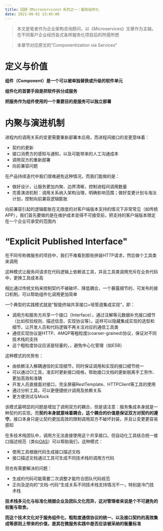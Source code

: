 ```yaml
---
title: 回顾《Microservices》系列之一：服务组件化
date: 2021-06-01 13:45:00
---
```


> 本文是笔者作为企业架构咨询顾问，以《Microservices》文章作为主轴，在不同客户企业经历各式各样服务化项目后的所感所想 

> 本章节对应原文的”Componentization via Services“

# 定义与价值

**组件（Component）是一个可以被单独替换或升级的软件单元**

**组件化的首要手段是把软件拆分成服务**

**把服务作为组件使用的一个重要目的是服务可以独立部署**

# 内聚与演进机制

进程内的调用关系的变更需要重新部署本应用，而进程间接口的变更意味着：

-   契约的更新
-   接口消费方的感知与通知，以及可能带来的人工沟通成本
-   调用双方的重新部署
-   向前兼容问题

在产品持续迭代中我们很难避免这种情况，而我们能做的是：

-   做好设计，让服务更加内聚、边界清晰，控制进程间调用数量
-   完善演进机制：调用关系纳入架构治理，明确影响范围；做好变更计划与淘汰计划，控制向前兼容逻辑膨胀

向前兼容引起的逻辑膨胀在无限度的对客户端版本支持的情况下非常常见（如传统APP），我们首先要做的是在维护成本变得不可接受前，把支持的客户端版本限定在一个企业可承受的范围内

# “Explicit Published Interface"

在不同号称微服务的项目中，我们不难看到那些拼装HTTP请求，然后做个工具类来调用

这种模式让服务间请求在代码逻辑上依赖该工具，并且工具类调用充斥在业务代码中，更换工具成本高

相比通过传统文档来控制契约不被破坏、降低耦合，一个暴露细节的、可发布的接口机制，可以帮助组件化调用更加简单

一个典型的实践模式就是”智能终端共享接口+哑管道集成实现“，即：

-   调用方和服务方共享一个接口（Interface），通过注解等元数据补充接口细节（比如校验规则、描述信息、实现协议等）。这样可以隐藏集成实现的选型和细节，让开发人员和代码逻辑不再关注对应的通信工具类
-   通信实现协议是HTTP、AMQP等粗粒度(coarser-grained)协议，保证对不同技术栈的支持
-   这个粗粒度协议应该是轻量的，，避免中心化管理（如ESB）

这种模式的优势有：

-   由依赖注入解耦通信的实现细节，同时保证调用和实现的接口细节统一
-   可以通过CI工具，准实时更新接口规格，帮助接口文档的更新脱离手工劳作、更加高效和准确
-   开发人员直接面对接口，完全屏蔽RestTemplate、HTTPClient等工具的使用
-   通过分析工具，可以更便捷统计调用及依赖关系
-   更方便测试与Mock

该模式最明显的问题是增加了调用双方的耦合，但是请注意：服务集成本身就是一种契约的实现，而**契约本身就意味着耦合，这个耦合的价值是保证双方对契约的遵守**。接口本身只是让契约更加高效的限制调用双方不破坏封装，并且让变更更容易感知

在多技术栈团队中，调用方无法直接使用这个共享接口。但自动化工具结合统一接口描述规范（类似[OAS](https://en.wikipedia.org/wiki/OpenAPI_Specification)）可以帮助我们，这种模式：

-   使用工具根据代码生成接口描述文档
-   接口描述文档通过工具可生成不同技术栈的调用方代码

但也有需要解决的问题：

-   生成的代码可能需要二次调整才能符合团队代码规范
-   正向及逆向的”文档-代码“生成关系不同技术栈支持情况不一，特别是冷门技术栈

**技术栈多元化与标准化根据企业及团队文化而异，这对管理者来说是个不可避免的权衡与取舍。**

**而这个技术文化对于服务组件化，粗粒度通信协议的统一、以及接口契约的高效集成等原则上带来的价值，是其在微服务实践中是否应该被采纳的衡量标准**
